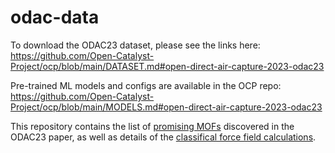 # odac-data

To download the ODAC23 dataset, please see the links here: https://github.com/Open-Catalyst-Project/ocp/blob/main/DATASET.md#open-direct-air-capture-2023-odac23

Pre-trained ML models and configs are available in the OCP repo: https://github.com/Open-Catalyst-Project/ocp/blob/main/MODELS.md#open-direct-air-capture-2023-odac23

This repository contains the list of [promising MOFs](https://github.com/Open-Catalyst-Project/odac-data/tree/main/promising_mof) discovered in the ODAC23 paper, as well as details of the [classifical force field calculations](https://github.com/Open-Catalyst-Project/odac-data/tree/main/force_field).
